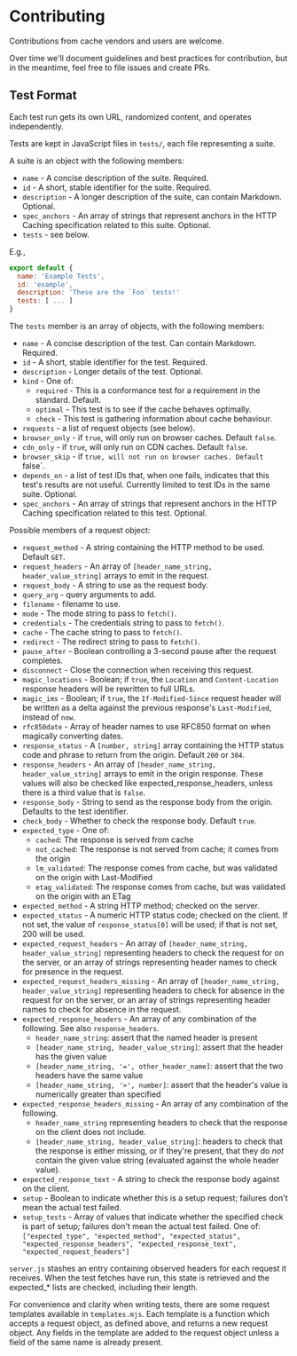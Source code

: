 
# Contributing

Contributions from cache vendors and users are welcome.

Over time we'll document guidelines and best practices for contribution, but in the meantime, feel free to file issues and create PRs.


## Test Format

Each test run gets its own URL, randomized content, and operates independently.

Tests are kept in JavaScript files in `tests/`, each file representing a suite.

A suite is an object with the following members:

- `name` - A concise description of the suite. Required.
- `id` - A short, stable identifier for the suite. Required.
- `description` - A longer description of the suite, can contain Markdown. Optional.
- `spec_anchors` - An array of strings that represent anchors in the HTTP Caching specification related to this suite. Optional.
- `tests` - see below.

E.g.,

```javascript
export default {
  name: 'Example Tests',
  id: 'example',
  description: 'These are the `Foo` tests!'
  tests: [ ... ]
}
```

The `tests` member is an array of objects, with the following members:

- `name` - A concise description of the test. Can contain Markdown. Required.
- `id` - A short, stable identifier for the test. Required.
- `description` - Longer details of the test. Optional.
- `kind` - One of:
  - `required` - This is a conformance test for a requirement in the standard. Default.
  - `optimal` - This test is to see if the cache behaves optimally.
  - `check` - This test is gathering information about cache behaviour.
- `requests` - a list of request objects (see below).
- `browser_only` - if `true`, will only run on browser caches. Default `false`.
- `cdn_only` - if `true`, will only run on CDN caches. Default `false`.
- `browser_skip` - if `true, will not run on browser caches. Default `false`.
- `depends_on` - a list of test IDs that, when one fails, indicates that this test's results are not useful. Currently limited to test IDs in the same suite. Optional.
- `spec_anchors` - An array of strings that represent anchors in the HTTP Caching specification related to this test. Optional.

Possible members of a request object:

- `request_method` - A string containing the HTTP method to be used. Default `GET`.
- `request_headers` - An array of `[header_name_string, header_value_string]` arrays to
                    emit in the request.
- `request_body` - A string to use as the request body.
- `query_arg` - query arguments to add.
- `filename` - filename to use.
- `mode` - The mode string to pass to `fetch()`.
- `credentials` - The credentials string to pass to `fetch()`.
- `cache` - The cache string to pass to `fetch()`.
- `redirect` - The redirect string to pass to `fetch()`.
- `pause_after` - Boolean controlling a 3-second pause after the request completes.
- `disconnect` - Close the connection when receiving this request.
- `magic_locations` - Boolean; if `true`, the `Location` and `Content-Location` response headers will be rewritten to full URLs.
- `magic_ims` - Boolean; if `true`, the `If-Modified-Since` request header will be written as a delta against the previous response's `Last-Modified`, instead of `now`.
- `rfc850date` - Array of header names to use RFC850 format on when magically converting dates.
- `response_status` - A `[number, string]` array containing the HTTP status code
                    and phrase to return from the origin. Default `200` or `304`.
- `response_headers` - An array of `[header_name_string, header_value_string]` arrays to
                     emit in the origin response. These values will also be checked like
                     expected_response_headers, unless there is a third value that is
                     `false`.
- `response_body` - String to send as the response body from the origin. Defaults to
                  the test identifier.
- `check_body` - Whether to check the response body. Default `true`.
- `expected_type` - One of:
  - `cached`: The response is served from cache
  - `not_cached`: The response is not served from cache; it comes from the origin
  - `lm_validated`: The response comes from cache, but was validated on the origin with Last-Modified
  - `etag_validated`: The response comes from cache, but was validated on the origin with an ETag
- `expected_method` - A string HTTP method; checked on the server.
- `expected_status` - A numeric HTTP status code; checked on the client.
                    If not set, the value of `response_status[0]` will be used; if that
                    is not set, 200 will be used.
- `expected_request_headers` - An array of `[header_name_string, header_value_string]` representing
                              headers to check the request for on the server, or an array of
                              strings representing header names to check for presence in the
                              request.
- `expected_request_headers_missing` - An array of `[header_name_string, header_value_string]`
                                       representing headers to check for absence in the request for on the server, or an array of strings representing header names to check for absence in the request.
- `expected_response_headers` - An array of any combination of the following. See also `response_headers`.
  - `header_name_string`: assert that the named header is present
  - `[header_name_string, header_value_string]`: assert that the header has the given value
  - `[header_name_string, '=', other_header_name]`: assert that the two headers have the same value
  - `[header_name_string, '>', number]`: assert that the header's value is numerically greater than specified
- `expected_response_headers_missing` - An array of any combination of the following.
  - `header_name_string` representing headers to check that the response on the client does not include.
  - `[header_name_string, header_value_string]`: headers to check that the response is either missing, or if they're present, that they do _not_ contain the given value string (evaluated against the whole header value).
- `expected_response_text` - A string to check the response body against on the client.
- `setup` - Boolean to indicate whether this is a setup request; failures don't mean the actual test failed.
- `setup_tests` - Array of values that indicate whether the specified check is part of setup; failures don't mean the actual test failed. One of: `["expected_type", "expected_method", "expected_status", "expected_response_headers", "expected_response_text", "expected_request_headers"]`

`server.js` stashes an entry containing observed headers for each request it receives. When the
test fetches have run, this state is retrieved and the expected_* lists are checked, including
their length.

For convenience and clarity when writing tests, there are some request templates available in `templates.mjs`. Each template is a function which accepts a request object, as defined above, and returns a new request object. Any fields in the template are added to the request object unless a field of the same name is already present.
